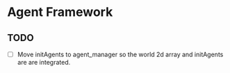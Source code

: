 # Agent Framework

## TODO
 - [ ] Move initAgents to agent_manager so the world 2d array and initAgents are
       are integrated.